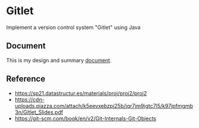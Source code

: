 # Gitlet
Implement a version control system "Gitlet" using Java

## Document
This is my design and summary [document](https://jhqiu21.github.io/Blog/Project/Gitlet/).

## Reference
- https://sp21.datastructur.es/materials/proj/proj2/proj2
- https://cdn-uploads.piazza.com/attach/k5eevxebzpj25b/jqr7jm9igtc7l5/k97ipfmgmb3n/Gitlet_Slides.pdf
- https://git-scm.com/book/en/v2/Git-Internals-Git-Objects

